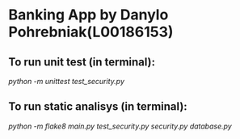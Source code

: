 # Banking App by Danylo Pohrebniak(L00186153)

## To run unit test (in terminal):
_python -m unittest test_security.py_

## To run static analisys (in terminal):
_python -m flake8 main.py test_security.py security.py database.py_

